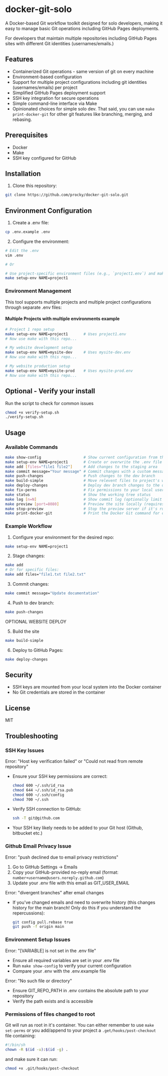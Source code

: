 # docker-git-solo

A Docker-based Git workflow toolkit designed for solo developers, making it easy to manage basic Git operations including GitHub Pages deployments.

For developers that maintain multiple repositories including GitHub Pages sites with different Git identities (usernames/emails.)

## Features

- Containerized Git operations - same version of git on every machine
- Environment-based configuration
- Support for multiple project configurations including git identities (usernames/emails) per project
- Simplified GitHub Pages deployment support
- SSH key integration for secure operations
- Simple command-line interface via Make
- Opinionated choices for simple solo dev. That said, you can use `make print-docker-git` for other git features like branching, merging, and rebasing.

## Prerequisites

- Docker
- Make
- SSH key configured for GitHub

## Installation

1. Clone this repository:
```bash
git clone https://github.com/procky/docker-git-solo.git
```

## Environment Configuration


1. Create a .env file:
```bash
cp .env.example .env
```

2. Configure the environment:
```bash
# Edit the .env
vim .env

# Or

# Use project-specific environment files (e.g., `project1.env`) and make the .env using this command
make setup-env NAME=project1
```

### Environment Management

This tool supports multiple projects and multiple project configurations through separate .env files:

#### Multiple Projects with multiple environments example
```bash
# Project 1 repo setup
make setup-env NAME=project1       # Uses project1.env
# Now use make with this repo...

# My website development setup
make setup-env NAME=mysite-dev     # Uses mysite-dev.env
# Now use make with this repo...

# My website production setup
make setup-env NAME=mysite-prod    # Uses mysite-prod.env
# Now use make with this repo...
```

## Optional - Verify your install

Run the script to check for common issues
```bash
chmod +x verify-setup.sh
./verify-setup.sh
```

## Usage

### Available Commands

```bash
make show-config                   # Show current configuration from the .env file
make setup-env NAME=project1       # Create or overwrite the .env file with a specified configuration
make add [files="file1 file2"]     # Add changes to the staging area
make commit message="Your message" # Commit changes with a custom message
make push-changes                  # Push changes to the dev branch
make build-simple                  # Move relevent files to project's webroot directory
make deploy-changes                # Deploy dev branch changes to the deploy branch
make fix-perms                     # Fix permissions to your local user in project (uses previewer image)
make status                        # Show the working tree status
make log [n=N]                     # Show commit log (optionally limit to N commits)
make preview [port=8080]           # Preview the site locally (requires nginx Docker image)
make stop-preview                  # Stop the preview server if it's running
make print-docker-git              # Print the Docker Git command for custom use
```

### Example Workflow

1. Configure your environment for the desired repo:
```bash
make setup-env NAME=project1
```

2. Stage changes:
```bash
make add
# Or for specific files:
make add files="file1.txt file2.txt"
```

3. Commit changes:
```bash
make commit message="Update documentation"
```

4. Push to dev branch:
```bash
make push-changes
```

OPTIONAL WEBSITE DEPLOY

5. Build the site
```bash
make build-simple
```

6. Deploy to GitHub Pages:
```bash
make deploy-changes
```

## Security

- SSH keys are mounted from your local system into the Docker container
- No Git credentials are stored in the container

## License

MIT

## Troubleshooting

### SSH Key Issues

Error: "Host key verification failed" or "Could not read from remote repository"
- Ensure your SSH key permissions are correct:
  ```bash
  chmod 600 ~/.ssh/id_rsa
  chmod 644 ~/.ssh/id_rsa.pub
  chmod 600 ~/.ssh/config
  chmod 700 ~/.ssh
  ```
- Verify SSH connection to GitHub:
  ```bash
  ssh -T git@github.com
  ```
  
- Your SSH key likely needs to be added to your Git host (Github, bitbucket etc.)

### Github Email Privacy Issue

Error: "push declined due to email privacy restrictions"
1. Go to GitHub Settings → Emails
2. Copy your GitHub-provided no-reply email (format: `number+username@users.noreply.github.com`)
3. Update your .env file with this email as GIT_USER_EMAIL

Error: "divergent branches" after email changes
- If you've changed emails and need to overwrite history (this changes history for the main branch! Only do this if you understand the repercussions):
  ```bash
  git config pull.rebase true
  git push -f origin main
  ```

### Environment Setup Issues

Error: "[VARIABLE] is not set in the .env file"
- Ensure all required variables are set in your .env file
- Run `make show-config` to verify your current configuration
- Compare your .env with the .env.example file

Error: "No such file or directory"
- Ensure GIT_REPO_PATH in .env contains the absolute path to your repository
- Verify the path exists and is accessible

### Permissions of files changed to root

Git will run as root in it's container. You can either remember to use `make set-perms` or you add/append to your project a `.get/hooks/post-checkout` file containing:

```bash
#!/bin/sh
chown -R $(id -u):$(id -g) .
```

and make sure it can run:
```bash
chmod +x .git/hooks/post-checkout
```

